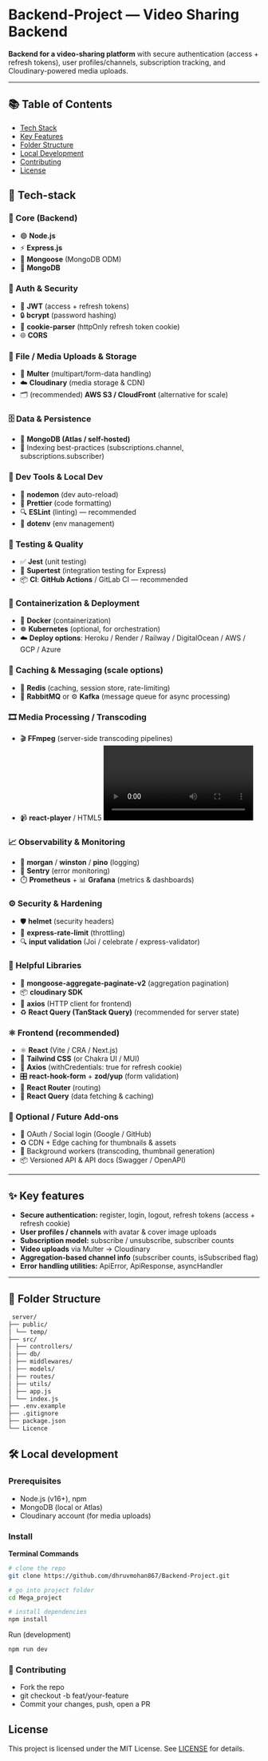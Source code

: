 # **Backend-Project — Video Sharing Backend**

**Backend for a video-sharing platform** with secure authentication (access + refresh tokens), user profiles/channels, subscription tracking, and Cloudinary-powered media uploads.

---

## 📚 Table of Contents
- [Tech Stack](#-tech-stack)
- [Key Features](#-key-features)
- [Folder Structure](#-folder-structure)
- [Local Development](#-local-development)
- [Contributing](#-contributing)
- [License](#-license)

## 🔧 Tech-stack 
### 🧩 Core (Backend)
- 🟢 **Node.js**  
- ⚡ **Express.js**
- 🧭 **Mongoose** (MongoDB ODM)
- 🍃 **MongoDB**

### 🔐 Auth & Security
- 🔑 **JWT** (access + refresh tokens)
- 🔒 **bcrypt** (password hashing)
- 🍪 **cookie-parser** (httpOnly refresh token cookie)
- 🌐 **CORS**

### 📁 File / Media Uploads & Storage
- 📂 **Multer** (multipart/form-data handling)
- ☁️ **Cloudinary** (media storage & CDN)
- 🗂️ (recommended) **AWS S3 / CloudFront** (alternative for scale)

### 🗄️ Data & Persistence
- 🍃 **MongoDB (Atlas / self-hosted)**
- 🔎 Indexing best-practices (subscriptions.channel, subscriptions.subscriber)

### 🚀 Dev Tools & Local Dev
- 🔁 **nodemon** (dev auto-reload)
- 🎨 **Prettier** (code formatting)
- 🔍 **ESLint** (linting) — recommended
- 🔧 **dotenv** (env management)

### 🧪 Testing & Quality
- ✅ **Jest** (unit testing)
- 🧪 **Supertest** (integration testing for Express)
- 📦 **CI**: **GitHub Actions** / GitLab CI — recommended

### 🐳 Containerization & Deployment
- 🐳 **Docker** (containerization)
- ☸️ **Kubernetes** (optional, for orchestration)
- ☁️ **Deploy options**: Heroku / Render / Railway / DigitalOcean / AWS / GCP / Azure

### 🔁 Caching & Messaging (scale options)
- 🔁 **Redis** (caching, session store, rate-limiting)
- 🐇 **RabbitMQ** or ⚙️ **Kafka** (message queue for async processing)

### 🎞️ Media Processing / Transcoding
- 🎬 **FFmpeg** (server-side transcoding pipelines)
- 📹 **react-player** / HTML5 <video> (frontend playback)

### 📈 Observability & Monitoring
- 📝 **morgan** / **winston** / **pino** (logging)
- 🐞 **Sentry** (error monitoring)
- ⏱️ **Prometheus** + 📊 **Grafana** (metrics & dashboards)

### ⚙️ Security & Hardening
- 🛡️ **helmet** (security headers)
- 🧯 **express-rate-limit** (throttling)
- 🔍 **input validation** (Joi / celebrate / express-validator)

### 🔁 Helpful Libraries
- 🧾 **mongoose-aggregate-paginate-v2** (aggregation pagination)
- 📦 **cloudinary SDK**
- 🔗 **axios** (HTTP client for frontend)
- ♻️ **React Query (TanStack Query)** (recommended for server state)

### ⚛️ Frontend (recommended)
- ⚛️ **React** (Vite / CRA / Next.js)  
- 💨 **Tailwind CSS** (or Chakra UI / MUI)  
- 📡 **Axios** (withCredentials: true for refresh cookie)  
- 🎛️ **react-hook-form** + **zod/yup** (form validation)  
- 🧭 **React Router** (routing)  
- 🔄 **React Query** (data fetching & caching)

### 🧩 Optional / Future Add-ons
- 🔐 OAuth / Social login (Google / GitHub)  
- ♻️ CDN + Edge caching for thumbnails & assets  
- 🔂 Background workers (transcoding, thumbnail generation)  
- 📦 Versioned API & API docs (Swagger / OpenAPI)

---

## ✨ Key features
- **Secure authentication:** register, login, logout, refresh tokens (access + refresh cookie)  
- **User profiles / channels** with avatar & cover image uploads  
- **Subscription model:** subscribe / unsubscribe, subscriber counts  
- **Video uploads** via Multer → Cloudinary  
- **Aggregation-based channel info** (subscriber counts, isSubscribed flag)  
- **Error handling utilities:** ApiError, ApiResponse, asyncHandler

 ---

 ## 📂 Folder Structure

 ```bash
  server/
├── public/
│ └── temp/
├── src/
│ ├── controllers/
│ ├── db/ 
│ ├── middlewares/ 
│ ├── models/ 
│ ├── routes/ 
│ ├── utils/ 
│ ├── app.js 
│ └── index.js
├── .env.example 
├── .gitignore
├── package.json
└── Licence
```

## 🛠️ Local development

### Prerequisites
- Node.js (v16+), npm  
- MongoDB (local or Atlas)  
- Cloudinary account (for media uploads)

### Install

**Terminal Commands**
```bash
# clone the repo
git clone https://github.com/dhruvmohan867/Backend-Project.git

# go into project folder
cd Mega_project

# install dependencies
npm install
```
Run (development)

```bash
npm run dev
```
### 🤝 Contributing

- Fork the repo
- git checkout -b feat/your-feature
- Commit your changes, push, open a PR


## License
This project is licensed under the MIT License. See [LICENSE](./Licence) for details.














